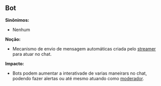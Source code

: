 ## Bot

**Sinônimos:**
* Nenhum

**Noção:** 
* Mecanismo de envio de mensagem automáticas criada pelo [streamer](https://github.com/gabrielziegler3/Requisitos-2018-1/wiki/Streamer) para atuar no chat.

**Impacto:**
* Bots podem aumentar a interativade de varias maneirars no chat, podendo fazer alertas ou até mesmo atuando como [moderador](https://github.com/gabrielziegler3/Requisitos-2018-1/wiki/Moderador). 